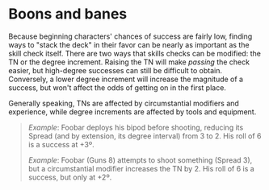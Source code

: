 # Boons and banes

Because beginning characters' chances of success are fairly low, finding ways to "stack the deck" in their favor can be nearly as important as the skill check itself. There are two ways that skills checks can be modified: the TN or the degree increment. Raising the TN will make _passing_ the check easier, but high-degree successes can still be difficult to obtain. Conversely, a lower degree increment will increase the magnitude of a success, but won't affect the odds of getting on in the first place.

Generally speaking, TNs are affected by circumstantial modifiers and experience, while degree increments are affected by tools and equipment.

> _Example_: Foobar deploys his bipod before shooting, reducing its Spread (and by extension, its degree interval) from 3 to 2. His roll of 6 is a success at +3º.
>
> _Example_: Foobar (Guns 8) attempts to shoot something (Spread 3), but a circumstantial modifier increases the TN by 2. His roll of 6 is a success, but only at +2º.
